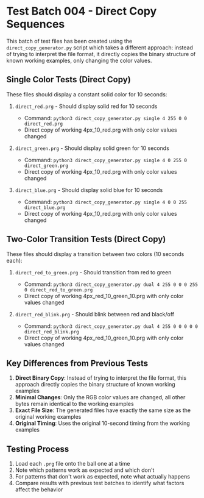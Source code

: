 # Test Batch 004 - Direct Copy Sequences

This batch of test files has been created using the `direct_copy_generator.py` script which takes a different approach: instead of trying to interpret the file format, it directly copies the binary structure of known working examples, only changing the color values.

## Single Color Tests (Direct Copy)

These files should display a constant solid color for 10 seconds:

1. `direct_red.prg` - Should display solid red for 10 seconds
   - Command: `python3 direct_copy_generator.py single 4 255 0 0 direct_red.prg`
   - Direct copy of working 4px_10_red.prg with only color values changed

2. `direct_green.prg` - Should display solid green for 10 seconds
   - Command: `python3 direct_copy_generator.py single 4 0 255 0 direct_green.prg`
   - Direct copy of working 4px_10_red.prg with only color values changed

3. `direct_blue.prg` - Should display solid blue for 10 seconds
   - Command: `python3 direct_copy_generator.py single 4 0 0 255 direct_blue.prg`
   - Direct copy of working 4px_10_red.prg with only color values changed

## Two-Color Transition Tests (Direct Copy)

These files should display a transition between two colors (10 seconds each):

1. `direct_red_to_green.prg` - Should transition from red to green
   - Command: `python3 direct_copy_generator.py dual 4 255 0 0 0 255 0 direct_red_to_green.prg`
   - Direct copy of working 4px_red_10_green_10.prg with only color values changed

2. `direct_red_blink.prg` - Should blink between red and black/off
   - Command: `python3 direct_copy_generator.py dual 4 255 0 0 0 0 0 direct_red_blink.prg`
   - Direct copy of working 4px_red_10_green_10.prg with only color values changed

## Key Differences from Previous Tests

1. **Direct Binary Copy**: Instead of trying to interpret the file format, this approach directly copies the binary structure of known working examples
2. **Minimal Changes**: Only the RGB color values are changed, all other bytes remain identical to the working examples
3. **Exact File Size**: The generated files have exactly the same size as the original working examples
4. **Original Timing**: Uses the original 10-second timing from the working examples

## Testing Process

1. Load each `.prg` file onto the ball one at a time
2. Note which patterns work as expected and which don't
3. For patterns that don't work as expected, note what actually happens
4. Compare results with previous test batches to identify what factors affect the behavior